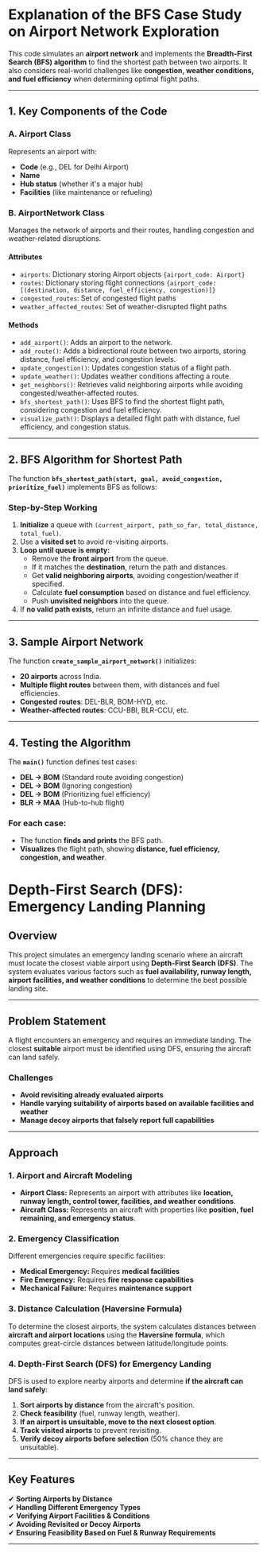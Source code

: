 # Explanation of the BFS Case Study on Airport Network Exploration

This code simulates an **airport network** and implements the **Breadth-First Search (BFS) algorithm** to find the shortest path between two airports. It also considers real-world challenges like **congestion, weather conditions, and fuel efficiency** when determining optimal flight paths.

---

## 1. Key Components of the Code

### **A. Airport Class**  
Represents an airport with:  
- **Code** (e.g., DEL for Delhi Airport)  
- **Name**  
- **Hub status** (whether it's a major hub)  
- **Facilities** (like maintenance or refueling)  

### **B. AirportNetwork Class**  
Manages the network of airports and their routes, handling congestion and weather-related disruptions.

#### **Attributes**  
- `airports`: Dictionary storing Airport objects `{airport_code: Airport}`  
- `routes`: Dictionary storing flight connections `{airport_code: [(destination, distance, fuel_efficiency, congestion)]}`  
- `congested_routes`: Set of congested flight paths  
- `weather_affected_routes`: Set of weather-disrupted flight paths  

#### **Methods**  
- `add_airport()`: Adds an airport to the network.  
- `add_route()`: Adds a bidirectional route between two airports, storing distance, fuel efficiency, and congestion levels.  
- `update_congestion()`: Updates congestion status of a flight path.  
- `update_weather()`: Updates weather conditions affecting a route.  
- `get_neighbors()`: Retrieves valid neighboring airports while avoiding congested/weather-affected routes.  
- `bfs_shortest_path()`: Uses BFS to find the shortest flight path, considering congestion and fuel efficiency.  
- `visualize_path()`: Displays a detailed flight path with distance, fuel efficiency, and congestion status.  

---

## 2. BFS Algorithm for Shortest Path  

The function **`bfs_shortest_path(start, goal, avoid_congestion, prioritize_fuel)`** implements BFS as follows:

### **Step-by-Step Working**  
1. **Initialize** a queue with `(current_airport, path_so_far, total_distance, total_fuel)`.  
2. Use a **visited set** to avoid re-visiting airports.  
3. **Loop until queue is empty:**  
   - Remove the **front airport** from the queue.  
   - If it matches the **destination**, return the path and distances.  
   - Get **valid neighboring airports**, avoiding congestion/weather if specified.  
   - Calculate **fuel consumption** based on distance and fuel efficiency.  
   - Push **unvisited neighbors** into the queue.  
4. If **no valid path exists**, return an infinite distance and fuel usage.  

---

## 3. Sample Airport Network  

The function **`create_sample_airport_network()`** initializes:  
- **20 airports** across India.  
- **Multiple flight routes** between them, with distances and fuel efficiencies.  
- **Congested routes**: DEL-BLR, BOM-HYD, etc.  
- **Weather-affected routes**: CCU-BBI, BLR-CCU, etc.  

---

## 4. Testing the Algorithm  

The **`main()`** function defines test cases:  
- **DEL → BOM** (Standard route avoiding congestion)  
- **DEL → BOM** (Ignoring congestion)  
- **DEL → BOM** (Prioritizing fuel efficiency)  
- **BLR → MAA** (Hub-to-hub flight)  

### **For each case:**  
- The function **finds and prints** the BFS path.  
- **Visualizes** the flight path, showing **distance, fuel efficiency, congestion, and weather**.




#                            Depth-First Search (DFS): Emergency Landing Planning

## **Overview**  
This project simulates an emergency landing scenario where an aircraft must locate the closest viable airport using **Depth-First Search (DFS)**. The system evaluates various factors such as **fuel availability, runway length, airport facilities, and weather conditions** to determine the best possible landing site.  

---

## **Problem Statement**  
A flight encounters an emergency and requires an immediate landing. The closest **suitable** airport must be identified using DFS, ensuring the aircraft can land safely.  

### **Challenges**  
- **Avoid revisiting already evaluated airports**  
- **Handle varying suitability of airports based on available facilities and weather**  
- **Manage decoy airports that falsely report full capabilities**  

---

## **Approach**  
### **1. Airport and Aircraft Modeling**  
- **Airport Class:** Represents an airport with attributes like **location, runway length, control tower, facilities, and weather conditions**.  
- **Aircraft Class:** Represents an aircraft with properties like **position, fuel remaining, and emergency status**.  

### **2. Emergency Classification**  
Different emergencies require specific facilities:  
- **Medical Emergency:** Requires **medical facilities**  
- **Fire Emergency:** Requires **fire response capabilities**  
- **Mechanical Failure:** Requires **maintenance support**  

### **3. Distance Calculation (Haversine Formula)**  
To determine the closest airports, the system calculates distances between **aircraft and airport locations** using the **Haversine formula**, which computes great-circle distances between latitude/longitude points.  

### **4. Depth-First Search (DFS) for Emergency Landing**  
DFS is used to explore nearby airports and determine **if the aircraft can land safely**:  
1. **Sort airports by distance** from the aircraft's position.  
2. **Check feasibility** (fuel, runway length, weather).  
3. **If an airport is unsuitable, move to the next closest option**.  
4. **Track visited airports** to prevent revisiting.  
5. **Verify decoy airports before selection** (50% chance they are unsuitable).  

---

## **Key Features**  
✔ **Sorting Airports by Distance**  
✔ **Handling Different Emergency Types**  
✔ **Verifying Airport Facilities & Conditions**  
✔ **Avoiding Revisited or Decoy Airports**  
✔ **Ensuring Feasibility Based on Fuel & Runway Requirements**  

---


